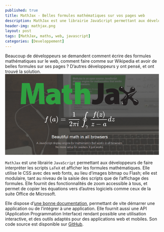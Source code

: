 ```yaml
---
published: true
title: MathJax - Belles formules mathématiques sur vos pages web
description: MathJax est une librairie JavaScript permettant aux développeurs de faire interpréter les scripts LaTeX et afficher les formules mathématiques.
header-img: mathjax.png
layout: post
tags: [MathJax, maths, web, javascript]
categories: [Developpement]
---
```

Beaucoup de développeurs se demandent comment écrire des formules mathématiques sur le web, comment faire comme sur Wikipedia et avoir de belles formules sur ses pages ? D’autres développeurs y ont pensé, et ont trouvé la solution. <!--more-->
![MathJax](/img/mathjax.png)

`MathJax` est une librairie `JavaScript` permettant aux développeurs de faire interpréter les scripts `LaTeX` et afficher les formules mathématiques. Elle utilise le CSS avec des web fonts, au lieu d’images bitmap ou Flash; elle est modulaire, tant au niveau de la saisie des scripts que de l’affichage des formules. Elle fournit des fonctionnalités de zoom accessible à tous, et permet de copier les équations vers d’autres logiciels comme ceux de la suite Office de Microsoft.


Elle dispose d’[une bonne documentation](http://docs.mathjax.org/en/latest/start.html), permettant de vite démarrer une application ou de l’intégrer à une application. Elle fournit aussi une API (Application Programmation Interface) rendant possible une utilisation interactive, et des outils adaptés pour des applications web et mobiles. Son code source est disponible sur [GitHub](https://github.com/mathjax/MathJax).

